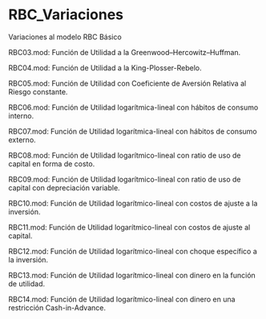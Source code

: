# RBC_Variaciones
Variaciones al modelo RBC Básico

RBC03.mod: Función de Utilidad a la Greenwood–Hercowitz–Huffman.

RBC04.mod: Función de Utilidad a la King-Plosser-Rebelo.

RBC05.mod: Función de Utilidad con Coeficiente de Aversión Relativa al Riesgo constante.

RBC06.mod: Función de Utilidad logarítmica-lineal con hábitos de consumo interno.

RBC07.mod: Función de Utilidad logarítmica-lineal con hábitos de consumo externo.

RBC08.mod: Función de Utilidad logarítmico-lineal con ratio de uso de capital en forma de costo.

RBC09.mod: Función de Utilidad logarítmico-lineal con ratio de uso de capital con depreciación variable. 

RBC10.mod: Función de Utilidad logarítmico-lineal con costos de ajuste a la inversión. 

RBC11.mod: Función de Utilidad logarítmico-lineal con costos de ajuste al capital. 

RBC12.mod: Función de Utilidad logarítmico-lineal con choque específico a la inversión. 

RBC13.mod: Función de Utilidad logarítmico-lineal con dinero en la función de utilidad. 

RBC14.mod: Función de Utilidad logarítmico-lineal con dinero en una restricción Cash-in-Advance. 
